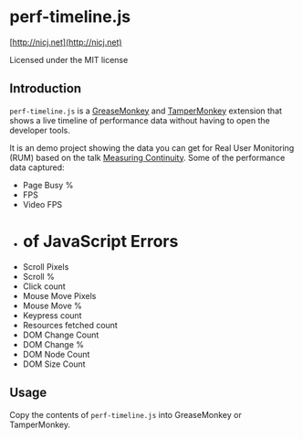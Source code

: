 # perf-timeline.js

[http://nicj.net](http://nicj.net)

Licensed under the MIT license

## Introduction

`perf-timeline.js` is a [GreaseMonkey](http://www.greasespot.net/) and [TamperMonkey](https://tampermonkey.net/) extension
that shows a live timeline of performance data without having to open the developer tools.

It is an demo project showing the data you can get for Real User Monitoring (RUM) based on the
talk [Measuring Continuity](https://www.slideshare.net/nicjansma/measuring-continuity).  Some of the performance data captured:

* Page Busy %
* FPS
* Video FPS
* # of JavaScript Errors
* Scroll Pixels
* Scroll %
* Click count
* Mouse Move Pixels
* Mouse Move %
* Keypress count
* Resources fetched count
* DOM Change Count
* DOM Change %
* DOM Node Count
* DOM Size Count

## Usage

Copy the contents of `perf-timeline.js` into GreaseMonkey or TamperMonkey.
